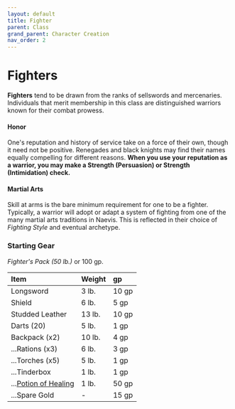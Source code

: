 ```yaml
---
layout: default
title: Fighter
parent: Class
grand_parent: Character Creation
nav_order: 2
---
```


# Fighters

**Fighters** tend to be drawn from the ranks of sellswords and mercenaries. Individuals that merit membership in this class are distinguished warriors known for their combat prowess.

#### Honor
One's reputation and history of service take on a force of their own, though it need not be positive. Renegades and black knights may find their names equally compelling for different reasons. **When you use your reputation as a warrior, you may make a Strength (Persuasion) or Strength (Intimidation) check.** 

#### Martial Arts

Skill at arms is the bare minimum requirement for one to be a fighter. Typically, a warrior will adopt or adapt a system of fighting from one of the many martial arts traditions in Naevis. This is reflected in their choice of _Fighting Style_ and eventual archetype.


### Starting Gear

_Fighter's Pack (50 lb.)_ or 100 gp.

| Item                                                 | Weight | gp    |
| :--------------------------------------------------- | :----- | :---- |
| Longsword                                            | 3 lb.  | 10 gp |
| Shield                                               | 6 lb.  | 5 gp  |
| Studded Leather                                      | 13 lb. | 10 gp |
| Darts (20)                                           | 5 lb.  | 1 gp  |
| Backpack (x2)                                        | 10 lb. | 4 gp  |
| ...Rations (x3)                                      | 6 lb.  | 3 gp  |
| ...Torches (x5)                                      | 5 lb.  | 1 gp  |
| ...Tinderbox                                         | 1 lb.  | 1 gp  |
| ...[Potion of Healing](../../gear/alchemics/potions) | 1 lb.  | 50 gp |
| ...Spare Gold                                        | -      | 15 gp |

<!-- {: .archetypes}
> [Lionheart](../../more/archetypes/fighter_lionheart), [Warprince](../../more/archetypes/fighter_warprince)

#### Occupations
Fighters come from the martial professions. Soldiers, knights, hunters, thugs, archers, templars... any vocation based principally on violence has overlap with this class.

#### Martial Arts
Skill at arms is the bare minimum requirement for one to be a fighter. Typically, a warrior will adopt or adapt a system of fighting from one of the many martial arts traditions in Naevis. Two of the most common are the [Wind Blade Style](../../more/archetypes/fighter_warprince) and the [Iron Spiral Style](../../more/archetypes/fighter_lionheart). -->